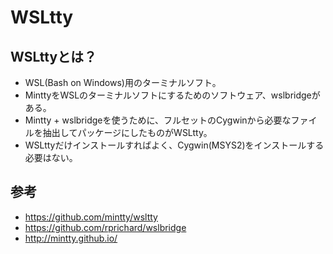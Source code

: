 ﻿# WSLtty

## WSLttyとは？

- WSL(Bash on Windows)用のターミナルソフト。
- MinttyをWSLのターミナルソフトにするためのソフトウェア、wslbridgeがある。
- Mintty + wslbridgeを使うために、フルセットのCygwinから必要なファイルを抽出してパッケージにしたものがWSLtty。
- WSLttyだけインストールすればよく、Cygwin(MSYS2)をインストールする必要はない。

##
## 参考

- https://github.com/mintty/wsltty
- https://github.com/rprichard/wslbridge
- http://mintty.github.io/

